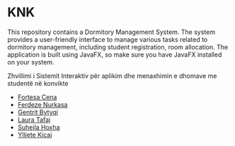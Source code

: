 # KNK

This repository contains a Dormitory Management System. The system provides a user-friendly interface to manage various tasks related to dormitory management, including student registration, room allocation.
The application is built using JavaFX, so make sure you have JavaFX installed on your system.

Zhvillimi i Sistemit Interaktiv për aplikim dhe menaxhimin e dhomave me studentë në konvikte

- [Fortesa Cena](https://github.com/fortesacena)
- [Ferdeze Nurkasa](https://github.com/ferdezeNurkasa)
- [Gentrit Bytyqi](https://github.com/Genti1bytyqi)
- [Laura Tafaj](https://github.com/lauratafaj)
- [Suhejla Hoxha](https://github.com/SuhejlaHoxha)
- [Ylljete Kicaj](https://github.com/ylljetakicaj)

